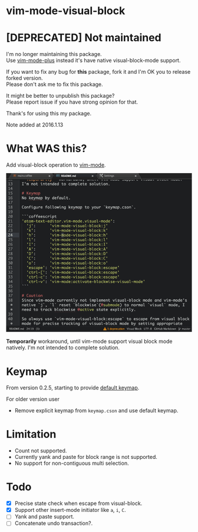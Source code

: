 # vim-mode-visual-block

# [DEPRECATED] **Not maintained**

I'm no longer maintaining this package.  
Use [vim-mode-plus](https://atom.io/packages/vim-mode-plus) instead it's have native visual-block-mode support.   

If you want to fix any bug for **this** package, fork it and I'm OK you to release forked version.  
Please don't ask me to fix this package.  

It might be better to unpublish this package?  
Please report issue if you have strong opinion for that.  

Thank's for using this my package.  

Note added at 2016.1.13

# What WAS this?

Add visual-block operation to [vim-mode](https://atom.io/packages/vim-mode).

![gif](https://raw.githubusercontent.com/t9md/t9md/375d45f661b76cd8fd874dbcacf93602e7d75c99/img/vim-mode-visual-blockwise.gif)


**Temporarily** workaround, until vim-mode support visual block mode natively.
I'm not intended to complete solution.

# Keymap

From version 0.2.5, starting to provide [default keymap](https://github.com/t9md/atom-vim-mode-visual-block/blob/master/keymaps/vim-mode-visual-block.cson).  

For older version user
* Remove explicit keymap from `keymap.cson` and use default keymap.

# Limitation
- Count not supported.
- Currently yank and paste for block range is not supported.
- No support for non-contiguous multi selection.

# Todo
* [x] Precise state check when escape from visual-block.
* [x] Support other insert-mode initiator like `a`, `i`, `C`.
* [ ] Yank and paste support.
* [ ] Concatenate undo transaction?.
